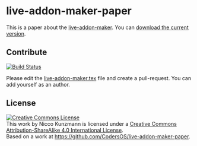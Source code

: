 # live-addon-maker-paper

This is a paper about the [live-addon-maker](https://github.com/CodersOS/live-addon-maker).
You can [download the current version](https://niccokunzmann.github.io/download_latest/live-addon-maker.pdf).


Contribute
----------

[![Build Status](https://travis-ci.org/CodersOS/live-addon-maker-paper.svg?branch=master)](https://travis-ci.org/CodersOS/live-addon-maker-paper)

Please edit the [live-addon-maker.tex](live-addon-maker.tex) file and create a pull-request.
You can add yourself as an author.

License
-------

<a rel="license" href="http://creativecommons.org/licenses/by-sa/4.0/"><img alt="Creative Commons License" style="border-width:0" src="https://i.creativecommons.org/l/by-sa/4.0/88x31.png" /></a><br />This work by <span xmlns:cc="http://creativecommons.org/ns#" property="cc:attributionName">Nicco Kunzmann</span> is licensed under a <a rel="license" href="http://creativecommons.org/licenses/by-sa/4.0/">Creative Commons Attribution-ShareAlike 4.0 International License</a>.<br />Based on a work at <a xmlns:dct="http://purl.org/dc/terms/" href="https://github.com/CodersOS/live-addon-maker-paper" rel="dct:source">https://github.com/CodersOS/live-addon-maker-paper</a>.
